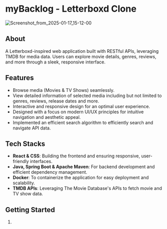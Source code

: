 # myBacklog - Letterboxd Clone 
![Screenshot_from_2025-01-17_15-12-00](https://github.com/user-attachments/assets/ac91b1e1-24c3-45d1-a5c7-f08ccc8f3ad3)

## About
A Letterboxd-inspired web application built with RESTful APIs, leveraging TMDB for media data. Users can explore movie details, genres, reviews, and more through a sleek, responsive interface.

## Features
- Browse media (Movies & TV Shows) seamlessly.
- View detailed information of selected media including but not limited to genres, reviews, release dates and more.
- Interactive and responsive design for an optimal user experience.
- Designed with a focus on modern UI/UX principles for intuitive navigation and aesthetic appeal.
- Implemented an efficient search algorithm to efficiently search and navigate API data.

## Tech Stacks
- **React & CSS**: Building the frontend and ensuring responsive, user-friendly interfaces.
- **Java, Spring Boot & Apache Maven**: For backend development and efficient dependency management.
- **Docker**: To containerize the application for easy deployment and scalability.
- **TMDB APIs**: Leveraging The Movie Database's APIs to fetch movie and TV show data.

## Getting Started
1. 
